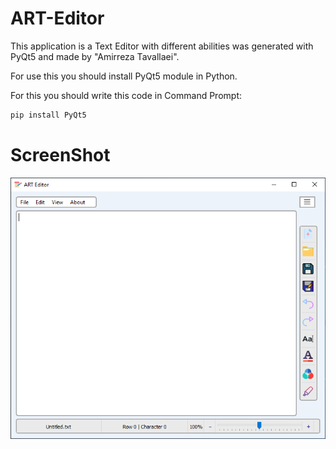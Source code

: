 # ART-Editor
This application is a Text Editor with different abilities was generated with PyQt5 and made by "Amirreza Tavallaei".

For use this you should install PyQt5 module in Python.

For this you should write this code in Command Prompt:

```bash
pip install PyQt5
```

# ScreenShot

<img src="media/screen.PNG"></img>
